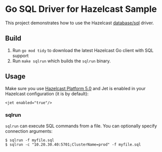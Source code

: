 # Go SQL Driver for Hazelcast Sample

This project demonstrates how to use the Hazelcast [database/sql](https://pkg.go.dev/database/sql) driver.

## Build

1. Run `go mod tidy` to download the latest Hazelcast Go client with SQL support
2. Run `make sqlrun` which builds the `sqlrun` binary. 

## Usage

Make sure you use [Hazelcast Platform 5.0](https://hazelcast.com/get-started/) and Jet is enabled in your Hazelcast configuration (it is by default):

	<jet enabled="true"/>

### sqlrun

`sqlrun` can execute SQL commands from a file. You can optionally specify connection arguments:

    $ sqlrun -f myfile.sql
    $ sqlrun -c "10.20.30.40:5701;ClusterName=prod" -f myfile.sql
